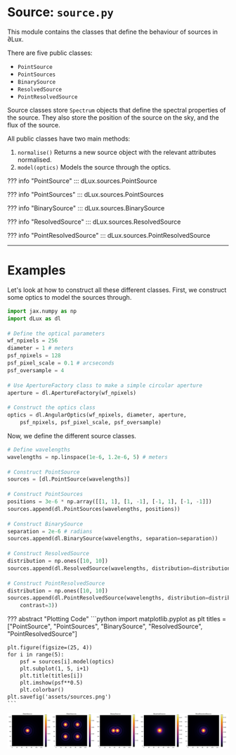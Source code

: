 # Source: `source.py`

This module contains the classes that define the behaviour of sources in ∂Lux.

There are five public classes:

- `PointSource`
- `PointSources`
- `BinarySource`
- `ResolvedSource`
- `PointResolvedSource`

Source classes store `Spectrum` objects that define the spectral properties of the source. They also store the position of the source on the sky, and the flux of the source.

All public classes have two main methods:

1. `normalise()` Returns a new source object with the relevant attributes normalised.
2. `model(optics)` Models the source through the optics.

??? info "PointSource"
    ::: dLux.sources.PointSource

??? info "PointSources"
    ::: dLux.sources.PointSources

??? info "BinarySource"
    ::: dLux.sources.BinarySource

??? info "ResolvedSource"
    ::: dLux.sources.ResolvedSource

??? info "PointResolvedSource"
    ::: dLux.sources.PointResolvedSource

---

# Examples

Let's look at how to construct all these different classes. First, we construct some optics to model the sources through.

```python
import jax.numpy as np
import dLux as dl

# Define the optical parameters
wf_npixels = 256
diameter = 1 # meters
psf_npixels = 128
psf_pixel_scale = 0.1 # arcseconds
psf_oversample = 4

# Use ApertureFactory class to make a simple circular aperture
aperture = dl.ApertureFactory(wf_npixels)

# Construct the optics class
optics = dl.AngularOptics(wf_npixels, diameter, aperture, 
    psf_npixels, psf_pixel_scale, psf_oversample)
```

Now, we define the different source classes.

```python
# Define wavelengths
wavelengths = np.linspace(1e-6, 1.2e-6, 5) # meters

# Construct PointSource
sources = [dl.PointSource(wavelengths)]

# Construct PointSources
positions = 3e-6 * np.array([[1, 1], [1, -1], [-1, 1], [-1, -1]])
sources.append(dl.PointSources(wavelengths, positions))

# Construct BinarySource
separation = 2e-6 # radians
sources.append(dl.BinarySource(wavelengths, separation=separation))

# Construct ResolvedSource
distribution = np.ones([10, 10])
sources.append(dl.ResolvedSource(wavelengths, distribution=distribution))

# Construct PointResolvedSource
distribution = np.ones([10, 10])
sources.append(dl.PointResolvedSource(wavelengths, distribution=distribution, 
    contrast=3))
```

??? abstract "Plotting Code"
    ```python
    import matplotlib.pyplot as plt
    titles = ["PointSource", "PointSources", "BinarySource", "ResolvedSource",
        "PointResolvedSource"]

    plt.figure(figsize=(25, 4))
    for i in range(5):
        psf = sources[i].model(optics)
        plt.subplot(1, 5, i+1)
        plt.title(titles[i])
        plt.imshow(psf**0.5)
        plt.colorbar()
    plt.savefig('assets/sources.png')
    ```

![sources](../assets/sources.png)